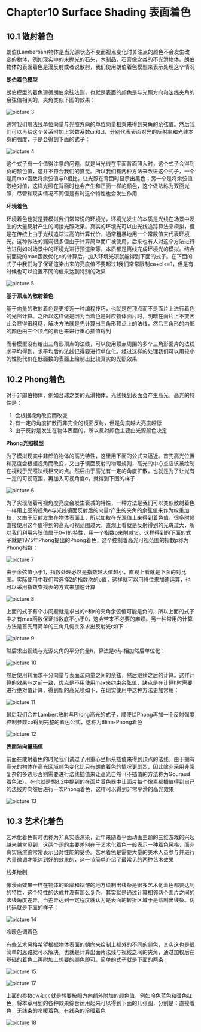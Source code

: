 # Chapter10 Surface Shading 表面着色

## 10.1 散射着色

朗伯(Lambertian)物体是当光源状态不变而视点变化时关注点的颜色不会发生改变的物体，例如现实中的未抛光的石头，木制品，石膏像之类的不光滑物体。朗伯物体的表面着色是漫反射或者说散射，我们使用朗伯着色模型来表示处理这个情况

**朗伯着色模型**

朗伯模型的着色遵循朗伯余弦法则，也就是表面的颜色是与光照方向和法线夹角的余弦值相关的，夹角类似下图的效果：

![picture 3](Media/a6d703e10644e11fdedfdb1651fe1c14854961d5282422d8a796c6748cf504ae.png)  

通常我们用法线单位向量与光照方向的单位向量相乘来得到夹角的余弦值。然后我们可以再给这个关系附加上常数系数cr和cl，分别代表表面对光的反射率和光线本身的强度，于是会得到下面的式子：

![picture 4](Media/8da90e4e3321b90cd5c26bfb30d6a6aa2ffb4fba556233969eb81ea8fd41f6ce.png)  

这个式子有一个值得注意的问题，就是当光线在平面背面照入时，这个式子会得到负的颜色值，这并不符合我们的直觉。所以我们有两种方法来改进这个式子，一个是用max函数将余弦值与0相比，让光照在背面时显示出黑色；另一个是将余弦值取绝对值，这样光照在背面时也会产生和正面一样的颜色，这个做法称为双面光照，尽管和现实情况不同但是有时这个特性也会发生作用

**环境着色**

环境着色也就是要模拟我们常常说的环境光，环境光发生的本质是光线在场景中发生的大量反射产生的间接光照效果。真实的环境光可以由光线追踪算法来模拟，但是在传统上由于光线追踪过高的计算代价，通常粗暴地用一个常数值来代表环境光。这种做法的漏洞很多但由于计算简单而广被使用，后来也有人对这个方法进行改进例如对场景中的环境光进行预渲染等，本质都是离线完成环境光的模拟。结合前面说的max函数优化c的计算后，加入环境光项就能得到下面的式子。在下面的式子中我们为了保证渲染出来的亮度值不要超过1我们常常限制ca+cl<=1，但是有时候也可以设置不同的值来达到特别的效果

![picture 5](Media/2b3ff8658b183aba18f7e3801c71ff1b33a41654e4f299974364c14117b0fee3.png)  

**基于顶点的散射着色**

基于向量的散射着色是更接近一种编程技巧，也就是在顶点而不是面片上进行着色的光照计算。之所以这样做是因为当着色是对应物体面片时，明暗在面片上不变因此会显得很粗糙，解决方法就是先计算出三角形顶点上的法线，然后三角形的内部的颜色由三个顶点的着色来进行重心插值得到

而若模型没有给出三角形顶点的法线，可以使用顶点周围的多个三角形面片的法线求平均得到，求平均后的法线记得要进行单位化。经过这样的处理我们可以用较小的性能代价在低面数的表面上绘制出比较真实的光照效果

## 10.2 Phong着色

对于非郎伯物体，例如台球之类的光滑物体，光线找到表面会产生高光。高光的特性是：

1. 会根据视角改变而改变
2. 有一定的角度扩散而非完全的镜面反射，但是角度越大亮度越低
3. 由于反射是发生在物体表面的，所以反射颜色主要由光源颜色决定

**Phong光照模型**

为了模拟现实中非郎伯物体的高光特性，这里用下面的公式来逼近。首先高光位置和亮度会根据视角而改变，又由于镜面反射的物理规则，高光的中心点应该被绘制在视线于光照法线相交的点。然后由于高光有一定的角度扩散，也就是为了让光有一定的可视范围，再加入可视角度σ，就得到下图的样子：

![picture 6](Media/e83ca03a5522a02cc8b53093f66d575d632434e3bb67cf2d9481f107af5f00d1.png)  

为了实现随着可视角度亮度会发生衰减的特性，一种方法是我们可以类似散射着色一样用上图的视角e与光线镜面反射后的向量r产生的夹角的余弦值来作为权重加权，又由于反射发生在物体表面上，所以加权在光源值上来得到着色值。很多时候直接使用这个值得到的高光可视范围过大，直观上看就是反射得到的光斑过大，所以我们利用余弦值属于0~1的特性，用一个指数p来削减它。这样得到的下面的式子就是1975年Phong提出的Phong着色，这个控制着高光可视范围的指数p称为Phong指数：

![picture 7](Media/2c97404374c6760a216dba433e18ca7b152b945846b1d162a4533f273c2aac0f.png)  

由于余弦值小于1，指数处理必然是指数越大值越小，直观上看就是下面的对比图。实际使用中我们常选择2的指数次的p值，这样就可以用移位来加速运算，也可以采用指数查找表的方式来加速计算

![picture 8](Media/213bdfe926c502aec5ca59d7f7cf2c5065da49d08b61aa4d2fe03c4c2f137811.png)  

上面的式子有个小问题就是求出的e和r的夹角余弦值可能是负的，所以上面的式子中才有max函数保证指数底不小于0，这会带来不必要的麻烦。另一种常用的计算方法是首先用简单的三角几何关系求出反射光r如下：

![picture 9](Media/91f1638e759a098d7319d294c4ec6fa8aff69c625a4fee12702ef071d89a26a6.png)  

然后求出视线与光源夹角的平分向量h，算法是e与l相加然后单位化：

![picture 10](Media/ca428ef5ec8df1b1ae062fd1d6c5d026a85b2be59c102f568204c6e3f809683f.png)  

然后使用转而求平分向量与表面法向量之间的余弦，然后继续之后的计算。这样计算的效果与之前一致，优点是不用使用max来约束余弦值，缺点是在计算h时需要进行绝对值计算，得到新的高光项如下，在现实使用中这种方法更加常用：

![picture 11](Media/5657459cdf080324867e2e475ca0be7e86bfbfd5fe5ddacb791a579a87bfe7b5.png)  

最后我们合并Lambert散射与Phong高光的式子，顺便给Phong再加一个反射强度控制参数cp得到完整的着色公式，这称为Blinn-Phong着色

![picture 12](Media/b3b12cd25c319dc5fd6e7a77fc606952f30df53d148596f61dfeea8e47ec6967.png)  

**表面法向量插值**

前面在散射着色的时候我们试过了用重心坐标系插值来得到顶点的法线。由于拥有高光的物体在高光区域颜色变化比只有朗伯着色的情况更剧烈，因此除非采用非常复杂的多边形否则需要进行法线插值来让高光自然（不插值的方法称为Gouraud着色法）。在也就是想8.2中提到的在面片着色器中让面片每个像素都插值得到自己的法线方向然后进行一次Phong着色，这样可以得到非常平滑的高光效果

![picture 13](Media/eda22a31ad689d637d336c5b88502a9d84496a5f1aa57bee45b497bca3b7c127.png)  

## 10.3 艺术化着色

艺术化着色有时也称为非真实感渲染，近年来随着平面动画主题的三维游戏的兴起越来越常见到，这两个词的主要差别在于艺术化着色一般表示一种着色风格，而非真实感渲染常常表示出对性能的妥协。艺术着色是需要大量的美术人员参与并进行大量微调才能达到好的效果的，这一节简单介绍了最常见的两种艺术效果

线条绘制

像漫画效果一样在物体的轮廓和褶皱的地方绘制出线条是很多艺术化着色都要达到的特性，这个特性的达成并没有那么复杂，其实就是通过计算相邻两个面片之间的法线角度差异，当差异达到一定程度就认为是表面的转折区域于是绘制出线条。伪代码就是下面的样子：

![picture 14](Media/7ab2fa1f8c1c7b65691635cb2d5a02e70c49ae55300cda4bd7a304162da9bcd2.png)  

冷暖色调着色

有些艺术风格希望根据物体表面的朝向来绘制上额外的不同的颜色，其实这也是很简单的思路就可以解决，也就是计算出面片法线与视线之间的夹角，通过加权后在基础的着色上再附加上想要的颜色即可。简单的式子就是下面的两条：

![picture 15](Media/9f318bd9d00f76f635479601113789dc165d139fa26677379c8e6271e1ce8cde.png)  

![picture 17](Media/292060456e98e902a28829cc465f4a652d5cae32d4c5cdcefbcf4f3af0f5e61f.png)  

上面的参数cw和cc就是想要按照方向额外附加的颜色值，例如冷色蓝色和暖色红色，将本章用到的各种效果综合运用起来可以得到下面的几张图，分别是：直接着色，无线条的冷暖着色，有线条的冷暖着色

![picture 18](Media/32209a3f7ef106b3e614f3a2ccd80c3400cc6dff2f34440c45435544ea964f81.png)  
